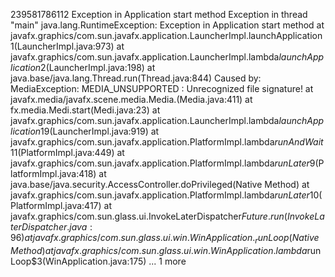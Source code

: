 239581786112
Exception in Application start method
Exception in thread "main" java.lang.RuntimeException: Exception in Application start method
	at javafx.graphics/com.sun.javafx.application.LauncherImpl.launchApplication1(LauncherImpl.java:973)
	at javafx.graphics/com.sun.javafx.application.LauncherImpl.lambda$launchApplication$2(LauncherImpl.java:198)
	at java.base/java.lang.Thread.run(Thread.java:844)
Caused by: MediaException: MEDIA_UNSUPPORTED : Unrecognized file signature!
	at javafx.media/javafx.scene.media.Media.<init>(Media.java:411)
	at fx.media.Medi.start(Medi.java:23)
	at javafx.graphics/com.sun.javafx.application.LauncherImpl.lambda$launchApplication1$9(LauncherImpl.java:919)
	at javafx.graphics/com.sun.javafx.application.PlatformImpl.lambda$runAndWait$11(PlatformImpl.java:449)
	at javafx.graphics/com.sun.javafx.application.PlatformImpl.lambda$runLater$9(PlatformImpl.java:418)
	at java.base/java.security.AccessController.doPrivileged(Native Method)
	at javafx.graphics/com.sun.javafx.application.PlatformImpl.lambda$runLater$10(PlatformImpl.java:417)
	at javafx.graphics/com.sun.glass.ui.InvokeLaterDispatcher$Future.run(InvokeLaterDispatcher.java:96)
	at javafx.graphics/com.sun.glass.ui.win.WinApplication._runLoop(Native Method)
	at javafx.graphics/com.sun.glass.ui.win.WinApplication.lambda$runLoop$3(WinApplication.java:175)
	... 1 more
